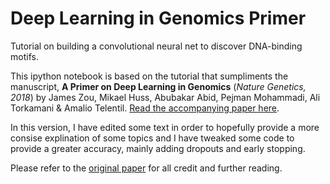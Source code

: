 # Deep Learning in Genomics Primer
Tutorial on building a convolutional neural net to discover DNA-binding motifs.

This ipython notebook is based on the tutorial that sumpliments the manuscript, **A Primer on Deep Learning in Genomics** (*Nature Genetics, 2018*) by James Zou, Mikael Huss, Abubakar Abid, Pejman Mohammadi, Ali Torkamani & Amalio Telentil. [Read the accompanying paper here](https://www.nature.com/articles/s41588-018-0295-5).

In this version, I have edited some text in order to hopefully provide a more consise explination of some topics and I have tweaked some code to provide a greater accuracy, mainly adding dropouts and early stopping. 

Please refer to the [original paper](https://www.nature.com/articles/s41588-018-0295-5) for all credit and further reading.
